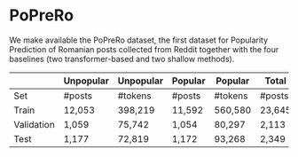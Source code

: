 # PoPreRo


We make available the PoPreRo dataset, the first dataset for Popularity Prediction of Romanian posts collected from Reddit together with the four baselines (two transformer-based and two shallow methods).


|            | Unpopular |     Unpopular      |  Popular       | Popular |    Total    |Total   | 
|------------|-----------|-----------|---------|---------|--------|---------|
| Set        | #posts    | #tokens   | #posts  | #tokens | #posts | #tokens |
| Train      | 12,053    | 398,219   | 11,592  | 560,580 | 23,645 | 958,799 |
| Validation | 1,059     | 75,742    | 1,054   | 80,297  | 2,113  | 156,039 |
| Test       | 1,177     | 72,819    | 1,172   | 93,268  | 2,349  | 168,867 |
